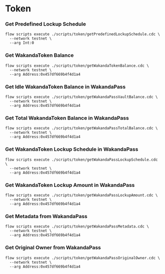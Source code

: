 # Token
### Get Predefined Lockup Schedule
```
flow scripts execute ./scripts/token/getPredefinedLockupSchedule.cdc \
  --network testnet \
  --arg Int:0
```

### Get WakandaToken Balance
```
flow scripts execute ./scripts/token/getWakandaTokenBalance.cdc \
  --network testnet \
  --arg Address:0x457df669b4f4d1a4
```

### Get Idle WakandaToken Balance in WakandaPass
```
flow scripts execute ./scripts/token/getWakandaPassVaultBalance.cdc \
  --network testnet \
  --arg Address:0x457df669b4f4d1a4
```

### Get Total WakandaToken Balance in WakandaPass
```
flow scripts execute ./scripts/token/getWakandaPassTotalBalance.cdc \
  --network testnet \
  --arg Address:0x457df669b4f4d1a4
```

### Get WakandaToken Lockup Schedule in WakandaPass
```
flow scripts execute ./scripts/token/getWakandaPassLockupSchedule.cdc \
  --network testnet \
  --arg Address:0x457df669b4f4d1a4
```

### Get WakandaToken Lockup Amount in WakandaPass
```
flow scripts execute ./scripts/token/getWakandaPassLockupAmount.cdc \
  --network testnet \
  --arg Address:0x457df669b4f4d1a4
```

### Get Metadata from WakandaPass
```
flow scripts execute ./scripts/token/getWakandaPassMetadata.cdc \
  --network testnet \
  --arg Address:0x457df669b4f4d1a4
```

### Get Original Owner from WakandaPass
```
flow scripts execute ./scripts/token/getWakandaPassOriginalOwner.cdc \
  --network testnet \
  --arg Address:0x457df669b4f4d1a4
```
